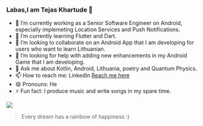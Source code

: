 ### Labas,I am Tejas Khartude 👋




- 🔭 I’m currently working as a Senior Software Engineer on Android, especially implemeting Location Services and Push Notifications.
- 🌱 I’m currently learning Flutter and Dart.
- 👯 I’m looking to collaborate on an Android App that I am developing for users who want to learn Lithuanian.
- 🤔 I’m looking for help with adding new enhancements in my Android Game that I am developing.
- 💬 Ask me about Kotlin, Android, Lithuania, poetry and Quantum Physics.
- 📫 How to reach me: LinkedIn [Reach me here](linkedin.com/in/tejas-khartude-7601b640)
- 😄 Pronouns: He
- ⚡ Fun fact: I produce music and write songs in my spare time.

<img align="center" src="https://github-readme-stats.vercel.app/api/<CARD_TYPE>/?username=klaus19&theme=purple" />

> Every dream has a rainbow of happiness :) 

